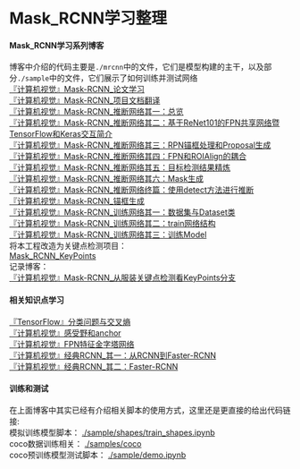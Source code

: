 # Mask_RCNN学习整理

#### Mask_RCNN学习系列博客
博客中介绍的代码主要是`./mrcnn`中的文件，它们是模型构建的主干，以及部分`./sample`中的文件，它们展示了如何训练并测试网络<br>
[『计算机视觉』Mask-RCNN_论文学习](https://www.cnblogs.com/hellcat/p/9749538.html)<br>
[『计算机视觉』Mask-RCNN_项目文档翻译](https://www.cnblogs.com/hellcat/p/9759328.html)<br>
[『计算机视觉』Mask-RCNN_推断网络其一：总览](https://www.cnblogs.com/hellcat/p/9789879.html)<br>
[『计算机视觉』Mask-RCNN_推断网络其二：基于ReNet101的FPN共享网络暨TensorFlow和Keras交互简介](https://www.cnblogs.com/hellcat/p/9802349.html)<br>
[『计算机视觉』Mask-RCNN_推断网络其三：RPN锚框处理和Proposal生成](https://www.cnblogs.com/hellcat/p/9811301.html)<br>
[『计算机视觉』Mask-RCNN_推断网络其四：FPN和ROIAlign的耦合](https://www.cnblogs.com/hellcat/p/9814975.html)<br>
[『计算机视觉』Mask-RCNN_推断网络其五：目标检测结果精炼](https://www.cnblogs.com/hellcat/p/9821011.html)<br>
[『计算机视觉』Mask-RCNN_推断网络其六：Mask生成](https://www.cnblogs.com/hellcat/p/9837595.html)<br>
[『计算机视觉』Mask-RCNN_推断网络终篇：使用detect方法进行推断](https://www.cnblogs.com/hellcat/p/9848096.html)<br>
[『计算机视觉』Mask-RCNN_锚框生成](https://www.cnblogs.com/hellcat/p/9854736.html)<br>
[『计算机视觉』Mask-RCNN_训练网络其一：数据集与Dataset类](https://www.cnblogs.com/hellcat/p/9881322.html)<br>
[『计算机视觉』Mask-RCNN_训练网络其二：train网络结构](https://www.cnblogs.com/hellcat/p/9907837.html)<br>
[『计算机视觉』Mask-RCNN_训练网络其三：训练Model](https://www.cnblogs.com/hellcat/p/9987442.html)<br>
将本工程改造为关键点检测项目：<br>
[Mask_RCNN_KeyPoints](https://github.com/Hellcatzm/Mask_RCNN_KeyPoints)<br>
记录博客：<br>
[『计算机视觉』Mask-RCNN_从服装关键点检测看KeyPoints分支](https://www.cnblogs.com/hellcat/p/10105465.html)<br>

#### 相关知识点学习
[『TensorFlow』分类问题与交叉熵](https://www.cnblogs.com/hellcat/p/8568005.html)<br>
[『计算机视觉』感受野和anchor](https://www.cnblogs.com/hellcat/p/9946340.html)<br>
[『计算机视觉』FPN特征金字塔网络](https://www.cnblogs.com/hellcat/p/9741213.html)<br>
[『计算机视觉』经典RCNN_其一：从RCNN到Faster-RCNN](https://www.cnblogs.com/hellcat/p/9629942.html)<br>
[『计算机视觉』经典RCNN_其二：Faster-RCNN](https://www.cnblogs.com/hellcat/p/9678467.html)<br>

#### 训练和测试
在上面博客中其实已经有介绍相关脚本的使用方式，这里还是更直接的给出代码链接:<br>
模拟训练模型脚本：      [./sample/shapes/train_shapes.ipynb](https://github.com/Hellcatzm/Mask_RCNN/blob/master/samples/shapes/train_shapes.ipynb)<br>
coco数据训练相关：      [./samples/coco](https://github.com/Hellcatzm/Mask_RCNN/tree/master/samples/coco)<br>
coco预训练模型测试脚本： [./sample/demo.ipynb](https://github.com/Hellcatzm/Mask_RCNN/blob/master/samples/demo.ipynb)<br>
